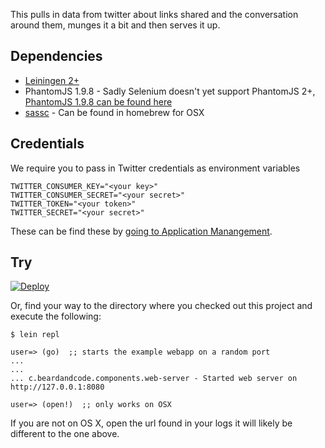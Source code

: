 This pulls in data from twitter about links shared and the conversation around them, munges it a bit and then serves it up.

## Dependencies

  - [Leiningen 2+](http://leiningen.org)
  - PhantomJS 1.9.8 - Sadly Selenium doesn't yet support PhantomJS 2+, [PhantomJS 1.9.8 can be found here](https://bitbucket.org/ariya/phantomjs/downloads)
  - [sassc](http://github.com/sass/sassc) - Can be found in homebrew for OSX

## Credentials

We require you to pass in Twitter credentials as environment variables

```
TWITTER_CONSUMER_KEY="<your key>"
TWITTER_CONSUMER_SECRET="<your secret>"
TWITTER_TOKEN="<your token>"
TWITTER_SECRET="<your secret>"
```

These can be find these by [going to Application Manangement](https://apps.twitter.com).

## Try

[![Deploy](https://www.herokucdn.com/deploy/button.png)](https://heroku.com/deploy)

Or, find your way to the directory where you checked out this project and execute the following:

```
$ lein repl

user=> (go)  ;; starts the example webapp on a random port
...
...
... c.beardandcode.components.web-server - Started web server on http://127.0.0.1:8080

user=> (open!)  ;; only works on OSX

```

If you are not on OS X, open the url found in your logs it will likely be different to the one above.
